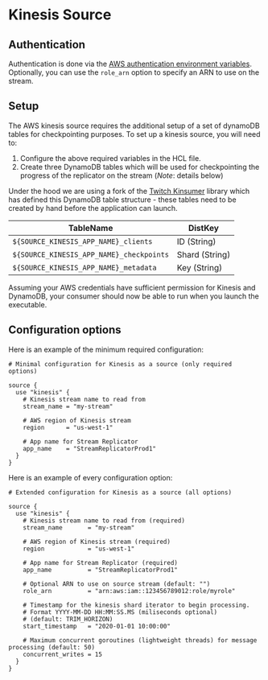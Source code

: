# Kinesis Source

## Authentication

Authentication is done via the [AWS authentication environment variables](https://docs.aws.amazon.com/cli/latest/userguide/cli-configure-envvars.html). Optionally, you can use the `role_arn` option to specify an ARN to use on the stream.

## Setup

The AWS kinesis source requires the additional setup of a set of dynamoDB tables for checkpointing purposes. To set up a kinesis source, you will need to:

1. Configure the above required variables in the HCL file.
2. Create three DynamoDB tables which will be used for checkpointing the progress of the replicator on the stream (*Note*: details below)

Under the hood we are using a fork of the [Twitch Kinsumer](https://github.com/snowplow-devops/kinsumer) library which has defined this DynamoDB table structure - these tables need to be created by hand before the application can launch.

| TableName                                | DistKey        |
|------------------------------------------|----------------|
| `${SOURCE_KINESIS_APP_NAME}_clients`     | ID (String)    |
| `${SOURCE_KINESIS_APP_NAME}_checkpoints` | Shard (String) |
| `${SOURCE_KINESIS_APP_NAME}_metadata`    | Key (String)   |

Assuming your AWS credentials have sufficient permission for Kinesis and DynamoDB, your consumer should now be able to run when you launch the executable.

## Configuration options

Here is an example of the minimum required configuration:

```hcl
# Minimal configuration for Kinesis as a source (only required options)

source {
  use "kinesis" {
    # Kinesis stream name to read from
    stream_name = "my-stream"

    # AWS region of Kinesis stream
    region      = "us-west-1"

    # App name for Stream Replicator
    app_name    = "StreamReplicatorProd1"
  }
}
```

Here is an example of every configuration option:

```hcl
# Extended configuration for Kinesis as a source (all options)

source {
  use "kinesis" {
    # Kinesis stream name to read from (required)
    stream_name       = "my-stream"

    # AWS region of Kinesis stream (required)
    region            = "us-west-1"

    # App name for Stream Replicator (required)
    app_name          = "StreamReplicatorProd1"

    # Optional ARN to use on source stream (default: "")
    role_arn          = "arn:aws:iam::123456789012:role/myrole"

    # Timestamp for the kinesis shard iterator to begin processing.
    # Format YYYY-MM-DD HH:MM:SS.MS (miliseconds optional)
    # (default: TRIM_HORIZON)
    start_timestamp   = "2020-01-01 10:00:00"

    # Maximum concurrent goroutines (lightweight threads) for message processing (default: 50)
    concurrent_writes = 15
  }
}
```